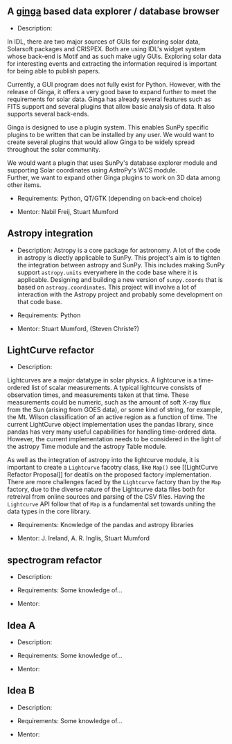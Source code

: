 ## A [ginga](http://ejeschke.github.io/ginga/) based data explorer / database browser 

* Description: 

In IDL, there are two major sources of GUIs for exploring solar data, Solarsoft packages and CRISPEX. Both are using IDL's widget system whose back-end is Motif and as such make ugly GUIs. Exploring solar data for interesting events and extracting the information required is important for being able to publish papers. 

Currently, a GUI program does not fully exist for Python. However, with the release of Ginga, it offers a very good base to expand further to meet the requirements for solar data. Ginga has already several features such as FITS support and several plugins that allow basic analysis of data. It also supports several back-ends. 

Ginga is designed to use a plugin system. This enables SunPy specific plugins to be written that can be installed by any user. We would want to create several plugins that would allow Ginga to be widely spread throughout the solar community.

We would want a plugin that uses SunPy's database explorer module and supporting Solar coordinates using AstroPy's WCS module.  
Further, we want to expand other Ginga plugins to work on 3D data among other items.

* Requirements: Python, QT/GTK (depending on back-end choice) 

* Mentor: Nabil Freij, Stuart Mumford

## Astropy integration

* Description: 
Astropy is a core package for astronomy. A lot of the code in astropy is diectly applicable to SunPy. This project's aim is to tighten the integration between astropy and SunPy. This includes making SunPy support `astropy.units` everywhere in the code base where it is applicable. Designing and building a new version of `sunpy.coords` that is based on `astropy.coordinates`. This project will involve a lot of interaction with the Astropy project and probably some development on that code base.

* Requirements: Python

* Mentor: Stuart Mumford, (Steven Christe?)

## LightCurve refactor

* Description: 

Lightcurves are a major datatype in solar physics.  A lightcurve is a time-ordered list of scalar measurements.  A typical lightcurve consists of observation times, and measurements taken at that time.  These measurements could be numeric, such as the amount of soft X-ray flux from the Sun (arising from GOES data), or some kind of string, for example, the Mt. Wilson classification of an active region as a function of time. The current LightCurve object implementation uses the pandas library, since pandas has very many useful capabilities for handling time-ordered data.  However, the current implementation needs to be considered in the light of the astropy Time module and the astropy Table module.

As well as the integration of astropy into the lightcurve module, it is important to create a `Lightcurve` facotry class, like `Map()` see [[LightCurve Refactor Proposal]] for deatils on the proposed factory implementation. There are more challenges faced by the `Lightcurve` factory than by the `Map` factory, due to the diverse nature of the Lightcurve data files both for retreival from online sources and parsing of the CSV files. Having the `Lightcurve` API follow that of `Map` is a fundamental set towards uniting the data types in the core library.



* Requirements: Knowledge of the pandas and astropy libraries

* Mentor: J. Ireland, A. R. Inglis, Stuart Mumford



## spectrogram refactor

* Description: 

* Requirements: Some knowledge of...

* Mentor: 
## Idea A

* Description: 

* Requirements: Some knowledge of...

* Mentor: 

## Idea B

* Description: 

* Requirements: Some knowledge of...

* Mentor: 
